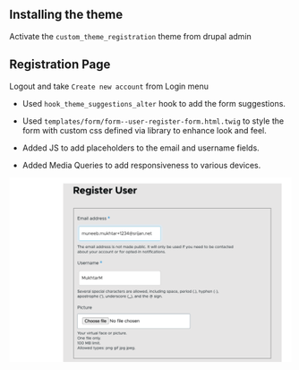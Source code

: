 
## Installing the theme 

Activate the `custom_theme_registration` theme from drupal admin

## Registration Page

Logout and take `Create new account` from  Login menu


-  Used `hook_theme_suggestions_alter` hook to add the form suggestions.

-  Used `templates/form/form--user-register-form.html.twig` to style the form with custom css defined via library to enhance look and feel.

- Added JS to add placeholders to the email and username fields.

- Added Media Queries to add responsiveness to various devices.

![Alt text](screenshot.png)